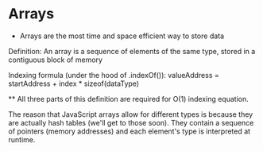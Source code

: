 # Arrays

- Arrays are the most time and space efficient way to store data

Definition: An array is a sequence of elements of the same type, stored in a contiguous block of memory

Indexing formula (under the hood of .indexOf()): valueAddress = startAddress + index \* sizeof(dataType)

\*\* All three parts of this definition are required for O(1) indexing equation.

The reason that JavaScript arrays allow for different types is because they are
actually hash tables (we'll get to those soon).
They contain a sequence of pointers (memory addresses) and each element's type is interpreted at runtime.


